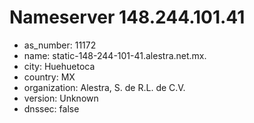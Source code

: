 # Nameserver 148.244.101.41

* as_number: 11172
* name: static-148-244-101-41.alestra.net.mx.
* city: Huehuetoca
* country: MX
* organization: Alestra, S. de R.L. de C.V.
* version: Unknown
* dnssec: false
